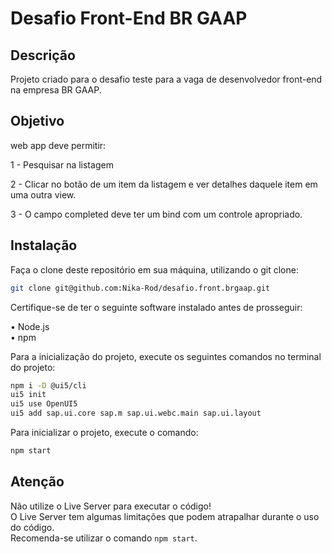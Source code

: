 # Desafio Front-End BR GAAP

## Descrição

Projeto criado para o desafio teste para a vaga de desenvolvedor front-end na empresa BR GAAP.

## Objetivo

web app deve permitir:

1 - Pesquisar na listagem

2 - Clicar no botão de um item da listagem e ver detalhes daquele item em uma outra view.

3 - O campo completed deve ter um bind com um controle apropriado. 

## Instalação
Faça o clone deste repositório em sua máquina, utilizando o git clone:

```bash
git clone git@github.com:Nika-Rod/desafio.front.brgaap.git 
```

Certifique-se de ter o seguinte software instalado antes de prosseguir:

• Node.js
<br>
• npm

Para a inicialização do projeto, execute os seguintes comandos no terminal do projeto:

```bash
npm i -D @ui5/cli
ui5 init
ui5 use OpenUI5
ui5 add sap.ui.core sap.m sap.ui.webc.main sap.ui.layout
```

Para inicializar o projeto, execute o comando:

```bash
npm start
```

## Atenção

Não utilize o Live Server para executar o código! <br> O Live Server tem algumas limitações que podem atrapalhar durante o uso do código. <br>
Recomenda-se utilizar o comando `npm start`.

